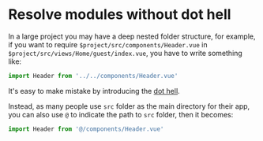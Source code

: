 # Resolve modules without dot hell

In a large project you may have a deep nested folder structure, for example, if you want to require `$project/src/components/Header.vue` in `$project/src/views/Home/guest/index.vue`, you have to write something like:

```js
import Header from '../../components/Header.vue'
```

It's easy to make mistake by introducing the [dot hell](https://github.com/substack/browserify-handbook#avoiding-).

Instead, as many people use `src` folder as the main directory for their app, you can also use `@` to indicate the path to `src` folder, then it becomes:

```js
import Header from '@/components/Header.vue'
```
